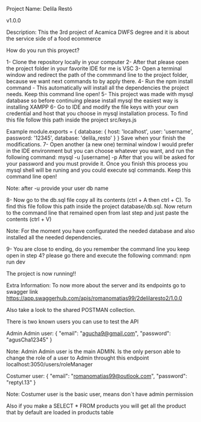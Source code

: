Project Name: Delila Restó

v1.0.0

Description: This the 3rd project of Acamica DWFS degree and it is about the service side of a food ecommerce


How do you run this proyect?

1- Clone the repository locally in your computer
2- After that please open the project folder in your favorite IDE for me is VSC
3- Open a terminal window and redirect the path of the commmand line to the project folder, because we want next commands to by apply there.
4- Run the npm install command - This automatically will install all the dependencies the project needs. Keep this command line open!
5- This project was made with mysql database so before continuing please install mysql the easiest way is installing XAMPP
6- Go to IDE and modify the file keys with your own credential and host that you choose in mysql installation process. To find this file follow this path inside the project src/keys.js 

Example
        module.exports = {
            database: {
                host: 'localhost',
                user: 'username',
                password: '12345',
                database: 'delila_resto'
            }
        }
Save when your finish the modifications.
7- Open another (a new one) terminal window I would prefer in the IDE environment but you can choose whatever you want, and run the following command: mysql -u [username] -p
    After that you will be asked for your password and you must provide it. Once you finish this process you mysql shell will be runing and you could execute sql commands. Keep this command line open!

Note: after -u provide your user db name

8- Now go to the db.sql file copy all its contents (ctrl + A then ctrl + C). To find this file follow this path inside the project database/db.sql. Now return to the command line that remained open from last step and just paste the contents (ctrl + V)

Note: For the moment you have configurated the needed database and also installed all the needed dependencies. 

9- You are close to ending, do you remember the command line you keep open in step 4? please go there and execute the following command: npm run dev 

The project is now running!!

Extra Information: To now more about the server and its endpoints go to swagger link https://app.swaggerhub.com/apis/romanomatias99/2delilaresto2/1.0.0 

Also take a look to the shared POSTMAN collection.

There is two known users you can use to test the API 

Admin Admin user: 
{
    "email": "agucha9@gmail.com",
    "password": "agusCha12345"
}

Note: Admin Admin user is the main ADMIN. Is the only person able to change the role of a user to Admin throught this endpoint localhost:3050/users/roleManager

Costumer user: 
{
    "email": "romanomatias99@outlook.com",
    "password": "reptyl.13"
}

Note: Costumer user is the basic user, means don´t have admin permission

Also if you make a SELECT * FROM products you will get all the product that by default are loaded in products table